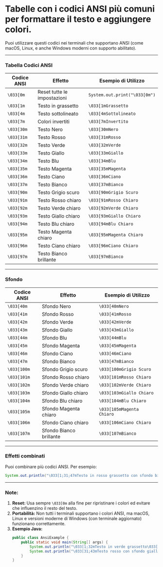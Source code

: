 # Tabelle con i codici ANSI più comuni per formattare il testo e aggiungere colori. 

Puoi utilizzare questi codici nei terminali che supportano ANSI (come macOS, Linux, e anche Windows moderni con supporto abilitato).

---

### **Tabella Codici ANSI**
| **Codice ANSI**        | **Effetto**                      | **Esempio di Utilizzo** |
|-------------------------|-----------------------------------|--------------------------|
| `\033[0m`              | Reset tutte le impostazioni      | `System.out.print("\033[0m")` |
| `\033[1m`              | Testo in grassetto               | `\033[1mGrassetto`      |
| `\033[4m`              | Testo sottolineato               | `\033[4mSottolineato`   |
| `\033[7m`              | Colori invertiti                 | `\033[7mInvertito`      |
| `\033[30m`             | Testo Nero                       | `\033[30mNero`          |
| `\033[31m`             | Testo Rosso                      | `\033[31mRosso`         |
| `\033[32m`             | Testo Verde                      | `\033[32mVerde`         |
| `\033[33m`             | Testo Giallo                     | `\033[33mGiallo`        |
| `\033[34m`             | Testo Blu                        | `\033[34mBlu`           |
| `\033[35m`             | Testo Magenta                    | `\033[35mMagenta`       |
| `\033[36m`             | Testo Ciano                      | `\033[36mCiano`         |
| `\033[37m`             | Testo Bianco                     | `\033[37mBianco`        |
| `\033[90m`             | Testo Grigio scuro               | `\033[90mGrigio Scuro`  |
| `\033[91m`             | Testo Rosso chiaro               | `\033[91mRosso Chiaro`  |
| `\033[92m`             | Testo Verde chiaro               | `\033[92mVerde Chiaro`  |
| `\033[93m`             | Testo Giallo chiaro              | `\033[93mGiallo Chiaro` |
| `\033[94m`             | Testo Blu chiaro                 | `\033[94mBlu Chiaro`    |
| `\033[95m`             | Testo Magenta chiaro             | `\033[95mMagenta Chiaro`|
| `\033[96m`             | Testo Ciano chiaro               | `\033[96mCiano Chiaro`  |
| `\033[97m`             | Testo Bianco brillante           | `\033[97mBianco`        |

---

### **Sfondo**
| **Codice ANSI**         | **Effetto**                     | **Esempio di Utilizzo** |
|--------------------------|----------------------------------|--------------------------|
| `\033[40m`              | Sfondo Nero                     | `\033[40mNero`          |
| `\033[41m`              | Sfondo Rosso                    | `\033[41mRosso`         |
| `\033[42m`              | Sfondo Verde                    | `\033[42mVerde`         |
| `\033[43m`              | Sfondo Giallo                   | `\033[43mGiallo`        |
| `\033[44m`              | Sfondo Blu                      | `\033[44mBlu`           |
| `\033[45m`              | Sfondo Magenta                  | `\033[45mMagenta`       |
| `\033[46m`              | Sfondo Ciano                    | `\033[46mCiano`         |
| `\033[47m`              | Sfondo Bianco                   | `\033[47mBianco`        |
| `\033[100m`             | Sfondo Grigio scuro             | `\033[100mGrigio Scuro` |
| `\033[101m`             | Sfondo Rosso chiaro             | `\033[101mRosso Chiaro` |
| `\033[102m`             | Sfondo Verde chiaro             | `\033[102mVerde Chiaro` |
| `\033[103m`             | Sfondo Giallo chiaro            | `\033[103mGiallo Chiaro`|
| `\033[104m`             | Sfondo Blu chiaro               | `\033[104mBlu Chiaro`   |
| `\033[105m`             | Sfondo Magenta chiaro           | `\033[105mMagenta Chiaro`|
| `\033[106m`             | Sfondo Ciano chiaro             | `\033[106mCiano Chiaro` |
| `\033[107m`             | Sfondo Bianco brillante         | `\033[107mBianco`       |

---

### **Effetti combinati**
Puoi combinare più codici ANSI. Per esempio:
```java
System.out.println("\033[1;31;47mTesto in rosso grassetto con sfondo bianco\033[0m");
```

---

### **Note:**
1. **Reset:** Usa sempre `\033[0m` alla fine per ripristinare i colori ed evitare che influenzino il resto del testo.
2. **Portabilità:** Non tutti i terminali supportano i colori ANSI, ma macOS, Linux e versioni moderne di Windows (con terminale aggiornato) funzionano correttamente.
3. **Esempio Java:**
   ```java
   public class AnsiExample {
       public static void main(String[] args) {
           System.out.println("\033[1;32mTesto in verde grassetto\033[0m");
           System.out.println("\033[31;43mTesto rosso con sfondo giallo\033[0m");
       }
   }
   ```